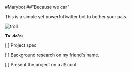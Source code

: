 #Marybot
##"Because we can"

This is a simple yet powerful twitter bot to bother your pals.

![troll](http://i.giphy.com/XFUiHxWQYzvi.gif)

**To-do's:**

[ ] Project spec

[ ] Background research on my friend's name.

[ ] Present the project on a JS conf
